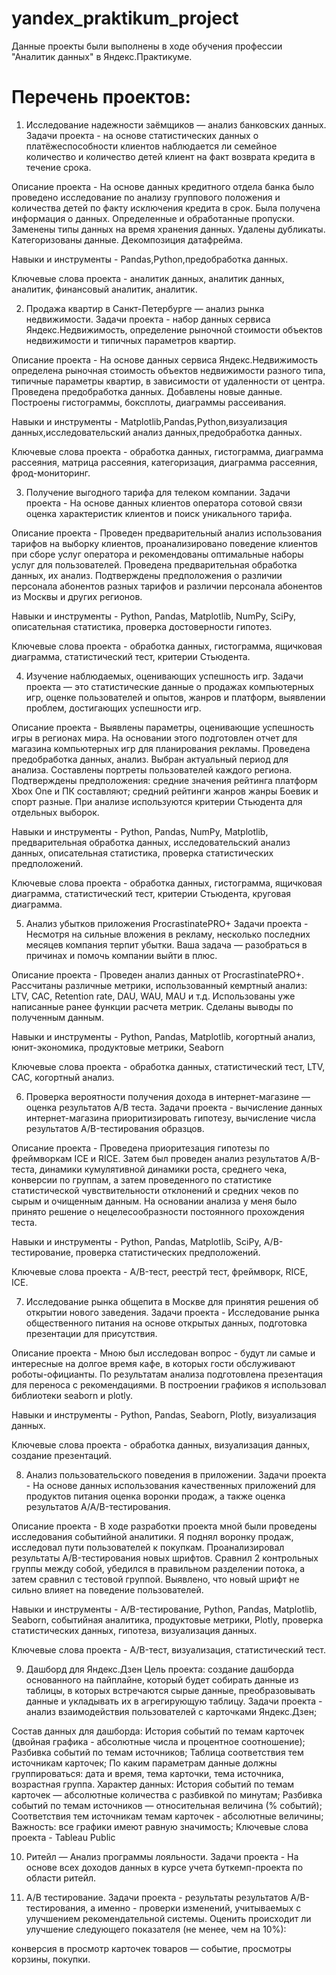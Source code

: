 # yandex_praktikum_project
Данные проекты были выполнены в ходе обучения профессии "Аналитик данных" в Яндекс.Практикуме.

# Перечень проектов:

1. Исследование надежности заёмщиков — анализ банковских данных.
Задачи проекта - на основе статистических данных о платёжеспособности клиентов наблюдается ли семейное количество и количество детей клиент на факт возврата кредита в течение срока.

Описание проекта - На основе данных кредитного отдела банка было проведено исследование по анализу группового положения и количества детей по факту исключения кредита в срок. Была получена информация о данных. Определенные и обработанные пропуски. Заменены типы данных на время хранения данных. Удалены дубликаты. Категоризованы данные. Декомпозиция датафрейма.

Навыки и инструменты - Pandas,Python,предобработка данных.

Ключевые слова проекта - аналитик данных, аналитик данных, аналитик, финансовый аналитик, аналитик.

2. Продажа квартир в Санкт-Петербурге — анализ рынка недвижимости.
Задачи проекта - набор данных сервиса Яндекс.Недвижимость, определение рыночной стоимости объектов недвижимости и типичных параметров квартир.

Описание проекта - На основе данных сервиса Яндекс.Недвижимость определена рыночная стоимость объектов недвижимости разного типа, типичные параметры квартир, в зависимости от удаленности от центра. Проведена предобработка данных. Добавлены новые данные. Построены гистограммы, боксплоты, диаграммы рассеивания.

Навыки и инструменты - Matplotlib,Pandas,Python,визуализация данных,исследовательский анализ данных,предобработка данных.

Ключевые слова проекта - обработка данных, гистограмма, диаграмма рассеяния, матрица рассеяния, категоризация, диаграмма рассеяния, фрод-мониторинг.

3. Получение выгодного тарифа для телеком компании.
Задачи проекта - На основе данных клиентов оператора сотовой связи оценка характеристик клиентов и поиск уникального тарифа.

Описание проекта - Проведен предварительный анализ использования тарифов на выборку клиентов, проанализировано поведение клиентов при сборе услуг оператора и рекомендованы оптимальные наборы услуг для пользователей. Проведена предварительная обработка данных, их анализ. Подтверждены предположения о различии персонала абонентов разных тарифов и различии персонала абонентов из Москвы и других регионов.

Навыки и инструменты - Python, Pandas, Matplotlib, NumPy, SciPy, описательная статистика, проверка достоверности гипотез.

Ключевые слова проекта - обработка данных, гистограмма, ящичковая диаграмма, статистический тест, критерии Стьюдента.

4. Изучение наблюдаемых, оценивающих успешность игр.
Задачи проекта — это статистические данные о продажах компьютерных игр, оценке пользователей и опытов, жанров и платформ, выявлении проблем, достигающих успешности игр.

Описание проекта - Выявлены параметры, оценивающие успешность игры в регионах мира. На основании этого подготовлен отчет для магазина компьютерных игр для планирования рекламы. Проведена предобработка данных, анализ. Выбран актуальный период для анализа. Составлены портреты пользователей каждого региона. Подтверждены предположения: средние значения рейтинга платформ Xbox One и ПК составляют; средний рейтинги жанров жанры Боевик и спорт разные. При анализе используются критерии Стьюдента для отдельных выборок.

Навыки и инструменты - Python, Pandas, NumPy, Matplotlib, предварительная обработка данных, исследовательский анализ данных, описательная статистика, проверка статистических предположений.

Ключевые слова проекта - обработка данных, гистограмма, ящичковая диаграмма, статистический тест, критерии Стьюдента, круговая диаграмма.

5. Анализ убытков приложения ProcrastinatePRO+
Задачи проекта - Несмотря на сильные вложения в рекламу, несколько последних месяцев компания терпит убытки. Ваша задача — разобраться в причинах и помочь компании выйти в плюс.

Описание проекта - Проведен анализ данных от ProcrastinatePRO+. Рассчитаны различные метрики, использованный кемртный анализ: LTV, CAC, Retention rate, DAU, WAU, MAU и т.д. Использованы уже написанные ранее функции расчета метрик. Сделаны выводы по полученным данным.

Навыки и инструменты - Python, Pandas, Matplotlib, когортный анализ, юнит-экономика, продуктовые метрики, Seaborn

Ключевые слова проекта - обработка данных, статистический тест, LTV, CAC, когортный анализ.

6. Проверка вероятности получения дохода в интернет-магазине — оценка результатов A/B теста.
Задачи проекта - вычисление данных интернет-магазина приоритизировать гипотезу, вычисление числа результатов A/B-тестирования образцов.

Описание проекта - Проведена приоритезация гипотезы по фреймворкам ICE и RICE. Затем был проведен анализ результатов A/B-теста, динамики кумулятивной динамики роста, среднего чека, конверсии по группам, а затем проведенного по статистике статистической чувствительности отклонений и средних чеков по сырым и очищенным данным. На основании анализа у меня было принято решение о нецелесообразности постоянного прохождения теста.

Навыки и инструменты - Python, Pandas, Matplotlib, SciPy, A/B-тестирование, проверка статистических предположений.

Ключевые слова проекта - A/B-тест, реестрй тест, фреймворк, RICE, ICE.

7. Исследование рынка общепита в Москве для принятия решения об открытии нового заведения.
Задачи проекта - Исследование рынка общественного питания на основе открытых данных, подготовка презентации для присутствия.

Описание проекта - Мною был исследован вопрос - будут ли самые и интересные на долгое время кафе, в которых гости обслуживают роботы-официанты. По результатам анализа подготовлена ​​презентация для переноса с рекомендациями. В построении графиков я использовал библиотеки seaborn и plotly.

Навыки и инструменты - Python, Pandas, Seaborn, Plotly, визуализация данных.

Ключевые слова проекта - обработка данных, визуализация данных, создание презентаций.

8. Анализ пользовательского поведения в приложении.
Задачи проекта - На основе данных использования качественных приложений для продуктов питания оценка воронки продаж, а также оценка результатов A/A/B-тестирования.

Описание проекта - В ходе разработки проекта мной были проведены исследования событийной аналитики. Я поднял воронку продаж, исследовал пути пользователей к покупкам. Проанализировал результаты A/B-тестирования новых шрифтов. Сравнил 2 контрольных группы между собой, убедился в правильном разделении потока, а затем сравнил с тестовой группой. Выявлено, что новый шрифт не сильно влияет на поведение пользователей.

Навыки и инструменты - A/B-тестирование, Python, Pandas, Matplotlib, Seaborn, событийная аналитика, продуктовые метрики, Plotly, проверка статистических данных, гипотеза, визуализация данных.

Ключевые слова проекта - A/B-тест, визуализация, статистический тест.

9. Дашборд для Яндекс.Дзен
Цель проекта: создание дашборда основанного на пайплайне, который будет собирать данные из таблицы, в которых встречаются сырые данные, преобразовывать данные и укладывать их в агрегирующую таблицу.
Задачи проекта - анализ взаимодействия пользователей с карточками Яндекс.Дзен;

Состав данных для дашборда:
История событий по темам карточек (двойная графика - абсолютные числа и процентное соотношение);
Разбивка событий по темам источников;
Таблица соответствия тем источникам карточек;
По каким параметрам данные должны группироваться: дата и время, тема карточки, тема источника, возрастная группа.
Характер данных:
История событий по темам карточек — абсолютные количества с разбивкой по минутам;
Разбивка событий по темам источников — относительная величина (% событий);
Соответствия тем источникам темам карточек - абсолютные величины;
Важность: все графики имеют равную значимость;
Ключевые слова проекта - Tableau Public

10. Ритейл — Анализ программы лояльности.
Задачи проекта - На основе всех доходов данных в курсе учета буткемп-проекта по области ритейл.

11. А/В тестирование.
Задачи проекта - результаты результатов A/B-тестирования, а именно - проверки изменений, учитываемых с улучшением рекомендательной системы. Оценить происходит ли улучшение следующего показателя (не менее, чем на 10%):

конверсия в просмотр карточек товаров — событие,
просмотры корзины,
покупки.
